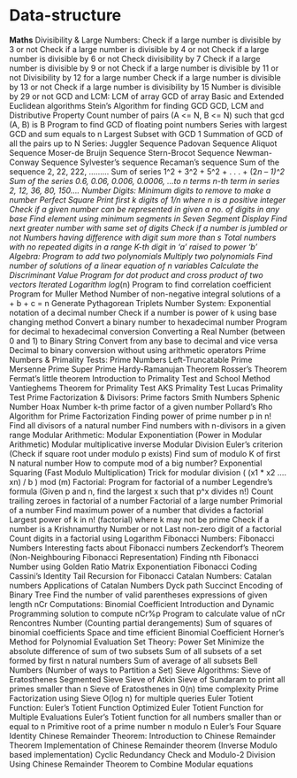 # Data-structure
**Maths**
    Divisibility & Large Numbers:
            Check if a large number is divisible by 3 or not
            Check if a large number is divisible by 4 or not
            Check if a large number is divisible by 6 or not
            Check divisibility by 7
            Check if a large number is divisible by 9 or not
            Check if a large number is divisible by 11 or not
            Divisibility by 12 for a large number
            Check if a large number is divisible by 13 or not
            Check if a large number is divisibility by 15
            Number is divisible by 29 or not
    GCD and LCM:
            LCM of array
            GCD of array
            Basic and Extended Euclidean algorithms
            Stein’s Algorithm for finding GCD
            GCD, LCM and Distributive Property
            Count number of pairs (A <= N, B <= N) such that gcd (A, B) is B
            Program to find GCD of floating point numbers
            Series with largest GCD and sum equals to n
            Largest Subset with GCD 1
            Summation of GCD of all the pairs up to N
    Series:
            Juggler Sequence
            Padovan Sequence
            Aliquot Sequence
            Moser-de Bruijn Sequence
            Stern-Brocot Sequence
            Newman-Conway Sequence
            Sylvester’s sequence
            Recaman’s sequence
            Sum of the sequence 2, 22, 222, ………
            Sum of series 1^2 + 3^2 + 5^2 + . . . + (2*n – 1)^2
            Sum of the series 0.6, 0.06, 0.006, 0.0006, …to n terms
            n-th term in series 2, 12, 36, 80, 150….
    Number Digits:
            Minimum digits to remove to make a number Perfect Square
            Print first k digits of 1/n where n is a positive integer
            Check if a given number can be represented in given a no. of digits in any base
            Find element using minimum segments in Seven Segment Display
            Find next greater number with same set of digits
            Check if a number is jumbled or not
            Numbers having difference with digit sum more than s
            Total numbers with no repeated digits in a range
            K-th digit in ‘a’ raised to power ‘b’
    Algebra:
            Program to add two polynomials
            Multiply two polynomials
            Find number of solutions of a linear equation of n variables
            Calculate the Discriminant Value
            Program for dot product and cross product of two vectors
            Iterated Logarithm log*(n)
            Program to find correlation coefficient
            Program for Muller Method
            Number of non-negative integral solutions of a + b + c = n
            Generate Pythagorean Triplets
    Number System:
            Exponential notation of a decimal number
            Check if a number is power of k using base changing method
            Convert a binary number to hexadecimal number
            Program for decimal to hexadecimal conversion
            Converting a Real Number (between 0 and 1) to Binary String
            Convert from any base to decimal and vice versa
            Decimal to binary conversion without using arithmetic operators
            Prime Numbers & Primality Tests:
    Prime Numbers
            Left-Truncatable Prime
            Mersenne Prime
            Super Prime
            Hardy-Ramanujan Theorem
            Rosser’s Theorem
            Fermat’s little theorem
            Introduction to Primality Test and School Method
            Vantieghems Theorem for Primality Test
            AKS Primality Test
            Lucas Primality Test
    Prime Factorization & Divisors:
            Prime factors
            Smith Numbers
            Sphenic Number
            Hoax Number
            k-th prime factor of a given number
            Pollard’s Rho Algorithm for Prime Factorization
            Finding power of prime number p in n!
            Find all divisors of a natural number
            Find numbers with n-divisors in a given range
    Modular Arithmetic:
            Modular Exponentiation (Power in Modular Arithmetic)
            Modular multiplicative inverse
            Modular Division
            Euler’s criterion (Check if square root under modulo p exists)
            Find sum of modulo K of first N natural number
            How to compute mod of a big number?
            Exponential Squaring (Fast Modulo Multiplication)
            Trick for modular division ( (x1 * x2 …. xn) / b ) mod (m)
    Factorial:
            Program for factorial of a number
            Legendre’s formula (Given p and n, find the largest x such that p^x divides n!)
            Count trailing zeroes in factorial of a number
            Factorial of a large number
            Primorial of a number
            Find maximum power of a number that divides a factorial
            Largest power of k in n! (factorial) where k may not be prime
            Check if a number is a Krishnamurthy Number or not
            Last non-zero digit of a factorial
            Count digits in a factorial using Logarithm
    Fibonacci Numbers:
            Fibonacci Numbers
            Interesting facts about Fibonacci numbers
            Zeckendorf’s Theorem (Non-Neighbouring Fibonacci Representation)
            Finding nth Fibonacci Number using Golden Ratio
            Matrix Exponentiation
            Fibonacci Coding
            Cassini’s Identity
            Tail Recursion for Fibonacci
    Catalan Numbers:
            Catalan numbers
            Applications of Catalan Numbers
            Dyck path
            Succinct Encoding of Binary Tree
            Find the number of valid parentheses expressions of given length
    nCr Computations:
            Binomial Coefficient
            Introduction and Dynamic Programming solution to compute nCr%p
            Program to calculate value of nCr
            Rencontres Number (Counting partial derangements)
            Sum of squares of binomial coefficients
            Space and time efficient Binomial Coefficient
            Horner’s Method for Polynomial Evaluation
    Set Theory:
            Power Set
            Minimize the absolute difference of sum of two subsets
            Sum of all subsets of a set formed by first n natural numbers
            Sum of average of all subsets
            Bell Numbers (Number of ways to Partition a Set)
    Sieve Algorithms:
            Sieve of Eratosthenes
            Segmented Sieve
            Sieve of Atkin
            Sieve of Sundaram to print all primes smaller than n
            Sieve of Eratosthenes in 0(n) time complexity
            Prime Factorization using Sieve O(log n) for multiple queries
    Euler Totient Function:
            Euler’s Totient Function
            Optimized Euler Totient Function for Multiple Evaluations
            Euler’s Totient function for all numbers smaller than or equal to n
            Primitive root of a prime number n modulo n
            Euler’s Four Square Identity
    Chinese Remainder Theorem:
            Introduction to Chinese Remainder Theorem
            Implementation of Chinese Remainder theorem (Inverse Modulo based implementation)
            Cyclic Redundancy Check and Modulo-2 Division
        Using Chinese Remainder Theorem to Combine Modular equations
